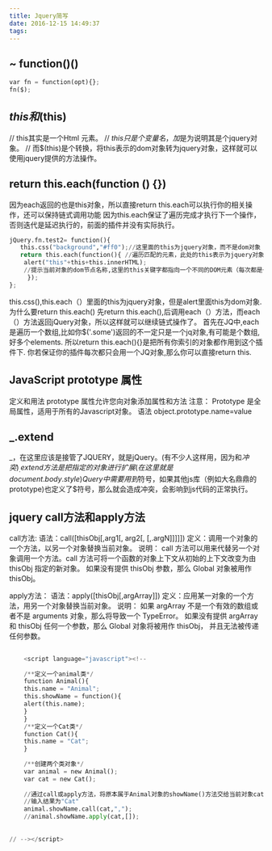 ```yaml
---
title: Jquery简写
date: 2016-12-15 14:49:37
tags:
---
```

## ~ function($) {}($) 
```python
var fn = function(opt){};
fn($);
```
## $this和$(this)
// this其实是一个Html 元素。
// $this 只是个变量名，加$是为说明其是个jquery对象。
// 而$(this)是个转换，将this表示的dom对象转为jquery对象，这样就可以使用jquery提供的方法操作。

## return this.each(function () {})
因为each返回的也是this对象，所以直接return this.each可以执行你的相关操作，还可以保持链式调用功能
因为this.each保证了遍历完成才执行下一个操作，否则迭代是延迟执行的，前面的插件并没有实际执行。
```python
jQuery.fn.test2= function(){ 
   this.css("background","#ff0");//这里面的this为jquery对象，而不是dom对象 
   return this.each(function(){ //遍历匹配的元素，此处的this表示为jquery对象，而不是dom对象 
    alert("this"+this+this.innerHTML); 
    //提示当前对象的dom节点名称,这里的this关键字都指向一个不同的DOM元素（每次都是一个不同的匹配元素）。 
     }); 
};
```
this.css(),this.each（）里面的this为jquery对象，但是alert里面this为dom对象.
为什么要return this.each()
先return this.each(),后调用each（）方法，而each（）方法返回jQuery对象，所以这样就可以继续链式操作了。
首先在JQ中,each是遍历一个数组,比如你$('.some')返回的不一定只是一个jq对象,有可能是个数组,好多个elements.
所以return this.each(){}是把所有你索引的对象都作用到这个插件下.
你若保证你的插件每次都只会用一个JQ对象,那么你可以直接return this.


## JavaScript prototype 属性
定义和用法
prototype 属性允许您向对象添加属性和方法
注意： Prototype 是全局属性，适用于所有的Javascript对象。
语法
object.prototype.name=value

## _.extend
_，在这里应该是接管了JQUERY，就是jQuery。(有不少人这样用，因为和$冲突)
_.extend方法是把指定的对象进行扩展(在这里就是document.body.style)
Query中需要用到$符号，如果其他js库（例如大名鼎鼎的prototype)也定义了$符号，那么就会造成冲突，会影响到js代码的正常执行。

## jquery call方法和apply方法
call方法: 
语法：call([thisObj[,arg1[, arg2[,   [,.argN]]]]]) 
定义：调用一个对象的一个方法，以另一个对象替换当前对象。 
说明： 
call 方法可以用来代替另一个对象调用一个方法。call 方法可将一个函数的对象上下文从初始的上下文改变为由 thisObj 指定的新对象。 
如果没有提供 thisObj 参数，那么 Global 对象被用作 thisObj。 

apply方法： 
语法：apply([thisObj[,argArray]]) 
定义：应用某一对象的一个方法，用另一个对象替换当前对象。 
说明： 
如果 argArray 不是一个有效的数组或者不是 arguments 对象，那么将导致一个 TypeError。 
如果没有提供 argArray 和 thisObj 任何一个参数，那么 Global 对象将被用作 thisObj， 并且无法被传递任何参数。 


```python
  
    <script language="javascript"><!--
   
    /**定义一个animal类*/  
    function Animal(){   
    this.name = "Animal";   
    this.showName = function(){   
    alert(this.name);   
    }   
    }   
    /**定义一个Cat类*/  
    function Cat(){   
    this.name = "Cat";   
    }   
  
    /**创建两个类对象*/  
    var animal = new Animal();   
    var cat = new Cat();   
  
    //通过call或apply方法，将原本属于Animal对象的showName()方法交给当前对象cat来使用了。   
    //输入结果为"Cat"   
    animal.showName.call(cat,",");   
    //animal.showName.apply(cat,[]);   
      
    
// --></script> 
```